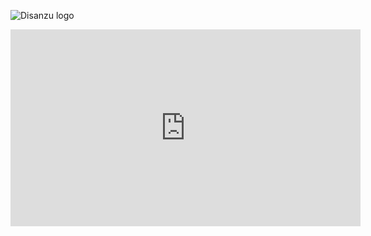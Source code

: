 ![Disanzu logo](/disanzu/assets/DISANZU.png)

<iframe align="center" width="560" height="315" src="https://www.youtube.com/embed/ttMS_j_JegI" frameborder="0" allow="autoplay; encrypted-media" allowfullscreen></iframe>
